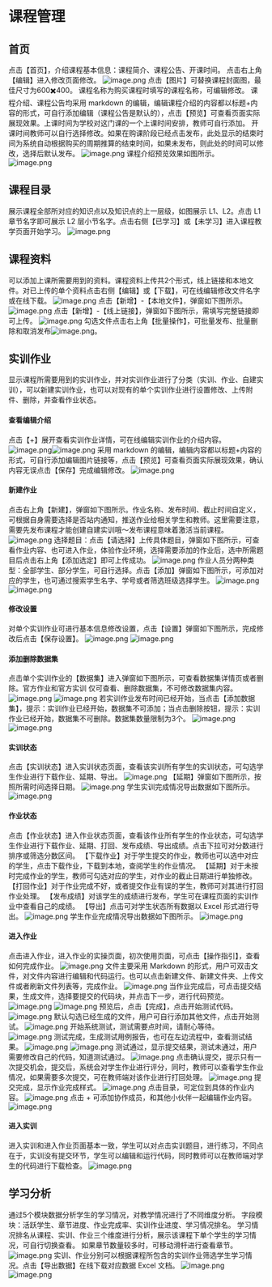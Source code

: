 # 课程管理
## 首页
点击【首页】，介绍课程基本信息：课程简介、课程公告、开课时间。
点击右上角【编辑】进入修改页面修改。
![image.png](https://imgbed.momodel.cn/64abe712a68a99f7113a064d.png)
点击【图片】可替换课程封面图，最佳尺寸为600✖️400。
课程名称为购买课程时填写的课程名称，可编辑修改。
课程介绍、课程公告均采用 markdown 的编辑，编辑课程介绍的内容都以标题+内容的形式，可自行添加编辑（课程公告是默认的），点击【预览】可查看页面实际展现效果。上课时间为学校对这门课的一个上课时间安排，教师可自行添加。
开课时间教师可以自行选择修改。如果在购课阶段已经点击发布，此处显示的结束时间为系统自动根据购买的周期推算的结束时间，如果未发布，则此处的时间可以修改，选择后默认发布。
![image.png](https://imgbed.momodel.cn/64abe712a68a99f7113a064e.png)
课程介绍预览效果如图所示。
![image.png](https://imgbed.momodel.cn/64abe712a68a99f7113a064f.png)

## 课程目录
展示课程全部所对应的知识点以及知识点的上一层级，如图展示 L1、L2。点击 L1 章节名字即可展示 L2 层小节名字。点击右侧【已学习】或【未学习】进入课程教学页面开始学习。
![image.png](https://imgbed.momodel.cn/64abe713a68a99f7113a0650.png)
## 课程资料
可以添加上课所需要用到的资料。课程资料上传共2个形式，线上链接和本地文件。对已上传的单个资料点击右侧【编辑】或【下载】，可在线编辑修改文件名字或在线下载。
![image.png](https://imgbed.momodel.cn/64abe713a68a99f7113a0651.png)
点击【新增】-【本地文件】，弹窗如下图所示。
![image.png](https://imgbed.momodel.cn/64abe713a68a99f7113a0652.png)
点击【新增】-【线上链接】，弹窗如下图所示，需填写完整链接即可上传。
![image.png](https://imgbed.momodel.cn/64abe713a68a99f7113a0653.png)
勾选文件点击右上角【批量操作】，可批量发布、批量删除和取消发布![image.png](https://imgbed.momodel.cn/64abe714a68a99f7113a0654.png)。
## 实训作业
显示课程所需要用到的实训作业，并对实训作业进行了分类（实训、作业、自建实训），可以新建实训作业，也可以对现有的单个实训作业进行设置修改、上传附件、删除，并查看作业状态。
#### 查看编辑介绍
点击【+】展开查看实训作业详情，可在线编辑实训作业的介绍内容。
![image.png](https://imgbed.momodel.cn/64abe714a68a99f7113a0655.png)![image.png](https://imgbed.momodel.cn/64abe714a68a99f7113a0656.png)
采用 markdown 的编辑，编辑内容都以标题+内容的形式，可自行添加编辑图片链接等，点击【预览】可查看页面实际展现效果，确认内容无误点击【保存】完成编辑修改。
![image.png](https://imgbed.momodel.cn/64abe714a68a99f7113a0657.png)
#### 新建作业
点击右上角【新建】，弹窗如下图所示。作业名称、发布时间、截止时间自定义，可根据自身需要选择是否站内通知，推送作业给相关学生和教师。这里需要注意，需要先发布课程才能创建自建实训哦～发布课程意味着激活当前课程。
![image.png](https://imgbed.momodel.cn/64abe715a68a99f7113a0658.png)
选择题目：点击【请选择】上传具体题目，弹窗如下图所示，可查看作业内容、也可进入作业，体验作业环境，选择需要添加的作业后，选中所需题目后点击右上角【添加选定】即可上传成功。
![image.png](https://imgbed.momodel.cn/64abe715a68a99f7113a0659.png)
作业人员分两种类型：全部学生、部分学生，可自行选择。点击【添加】弹窗如下图所示，可添加对应的学生，也可通过搜索学生名字、学号或者筛选班级选择学生。
![image.png](https://imgbed.momodel.cn/64abe715a68a99f7113a065a.png) ![image.png](https://imgbed.momodel.cn/64abe716a68a99f7113a065b.png)
#### 修改设置
对单个实训作业可进行基本信息修改设置，点击【设置】弹窗如下图所示，完成修改后点击【保存设置】。
![image.png](https://imgbed.momodel.cn/64abe716a68a99f7113a065c.png)
![image.png](https://imgbed.momodel.cn/64abe716a68a99f7113a065d.png)
#### 添加删除数据集
点击单个实训作业的【数据集】进入弹窗如下图所示，可查看数据集详情页或者删除。官方作业和官方实训 仅可查看、删除数据集，不可修改数据集内容。
![image.png](https://imgbed.momodel.cn/64abe716a68a99f7113a065e.png)
![image.png](https://imgbed.momodel.cn/64abe716a68a99f7113a065f.png)
若实训作业发布时间已经开始，当点击【添加数据集】，提示：实训作业已经开始，数据集不可添加；当点击删除按钮，提示：实训作业已经开始，数据集不可删除。数据集数量限制为3个。
![image.png](https://imgbed.momodel.cn/64abe717a68a99f7113a0660.png)
![image.png](https://imgbed.momodel.cn/64abe717a68a99f7113a0661.png)
#### 实训状态
点击【实训状态】进入实训状态页面，查看该实训所有学生的实训状态，可勾选学生作业进行下载作业、延期、导出。
![image.png](https://imgbed.momodel.cn/64abe717a68a99f7113a0662.png)
【延期】弹窗如下图所示，按照所需时间选择日期。
![image.png](https://imgbed.momodel.cn/64abe717a68a99f7113a0663.png)
学生实训完成情况导出数据如下图所示。
![image.png](https://imgbed.momodel.cn/64abe718a68a99f7113a0664.png)
#### 作业状态
点击【作业状态】进入作业状态页面，查看该作业所有学生的作业状态，可勾选学生作业进行下载作业、延期、打回、发布成绩、导出成绩。点击下拉可对分数进行排序或筛选分数区间。
【下载作业】对于学生提交的作业，教师也可以选中对应的学生，点击下载作业，下载到本地，查阅学生的作业情况。
【延期】对于未按时完成作业的学生，教师可勾选对应的学生，对作业的截止日期进行单独修改。
【打回作业】对于作业完成不好，或者提交作业有误的学生，教师可对其进行打回作业处理。
【发布成绩】对该学生的成绩进行发布，学生可在课程页面的实训作业中查看自己的成绩。
【导出】点击可对学生状态所有数据以 Excel 形式进行导出。
![image.png](https://imgbed.momodel.cn/64abe718a68a99f7113a0665.png)
学生作业完成情况导出数据如下图所示。
![image.png](https://imgbed.momodel.cn/64abe718a68a99f7113a0666.png)
#### 进入作业
点击进入作业，进入作业的实操页面，初次使用页面，可点击【操作指引】，查看如何完成作业。
![image.png](https://imgbed.momodel.cn/64abe719a68a99f7113a0667.png)
文件主要采用 Markdown 的形式，用户可双击文件，对文件内容进行编辑和代码运行。也可以点击新建文件、新建文件夹、上传文件或者刷新文件列表等，完成作业。
![image.png](https://imgbed.momodel.cn/64abe719a68a99f7113a0668.png)
当作业完成后，可点击提交结果，生成文件，选择要提交的代码块，并点击下一步，进行代码预览。
![image.png](https://imgbed.momodel.cn/64abe719a68a99f7113a0669.png)
![image.png](https://imgbed.momodel.cn/64abe71aa68a99f7113a066a.png)
预览后，点击【完成】，点击开始测试代码。
![image.png](https://imgbed.momodel.cn/64abe71aa68a99f7113a066b.png)
默认勾选已经生成的文件，用户可自行添加其他文件，点击开始测试。
![image.png](https://imgbed.momodel.cn/64abe71aa68a99f7113a066c.png)
开始系统测试，测试需要点时间，请耐心等待。
![image.png](https://imgbed.momodel.cn/64abe71ba68a99f7113a066d.png)
测试完成，生成测试用例报告，也可在左边流程中，查看测试结果。
![image.png](https://imgbed.momodel.cn/64abe71ba68a99f7113a066e.png)
![image.png](https://imgbed.momodel.cn/64abe71ba68a99f7113a066f.png)
测试通过，显示提交结果，测试未通过，用户需要修改自己的代码，知道测试通过。
![image.png](https://imgbed.momodel.cn/64abe71ca68a99f7113a0670.png)
点击确认提交，提示只有一次提交机会，提交后，系统会对学生作业进行评分，同时，教师可以查看学生作业情况，如果需要多次提交，可在教师端对该作业进行打回处理。
![image.png](https://imgbed.momodel.cn/64abe71ca68a99f7113a0671.png)
提交完成，显示作业完成样式。
![image.png](https://imgbed.momodel.cn/64abe71ca68a99f7113a0672.png)
点击目录，可定位到具体的作业内容。
![image.png](https://imgbed.momodel.cn/64abe71ca68a99f7113a0673.png)
点击 + 可添加协作成员，和其他小伙伴一起编辑作业内容。
![image.png](https://imgbed.momodel.cn/64abe71da68a99f7113a0674.png)
#### 进入实训
进入实训和进入作业页面基本一致，学生可以对点击实训题目，进行练习，不同点在于，实训没有提交环节，学生可以编辑和运行代码，同时教师可以在教师端对学生的代码进行下载检查。
![image.png](https://imgbed.momodel.cn/64abe71da68a99f7113a0675.png)
## 学习分析
通过5个模块数据分析学生的学习情况，对教学情况进行了不同维度分析。
字段模块：活跃学生、章节进度、作业完成率、实训作业进度、学习情况排名。
学习情况排名从课程、实训、作业三个维度进行分析，展示该课程下单个学生的学习情况，可自行切换查看。
如果章节数量较多时，可移动滑杆进行查看章节。
![image.png](https://imgbed.momodel.cn/64abe71da68a99f7113a0676.png)
实训、作业分别可以根据课程所包含的实训作业筛选学生学习情况。点击【导出数据】在线下载对应数据 Excel 文档。
![image.png](https://imgbed.momodel.cn/64abe71ea68a99f7113a0677.png)
![image.png](https://imgbed.momodel.cn/64abe71ea68a99f7113a0678.png)
